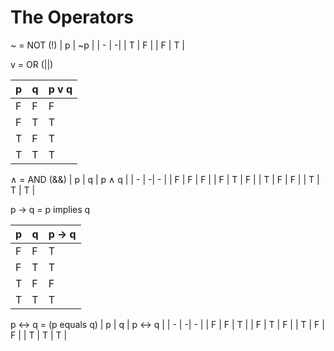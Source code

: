# The Operators

~ = NOT (!)
| p | ~p |
| - | -|
| T | F |
| F | T |

v = OR (||)

| p | q | p v q |
| - | -| - |
| F | F | F |
| F | T | T |
| T | F | T |
| T | T | T |

∧ = AND (&&)
| p | q | p ∧ q |
| - | -| - |
| F | F | F |
| F | T | F |
| T | F | F |
| T | T | T |

p -> q = p implies q

| p | q | p -> q |
| - | -| - |
| F | F | T |
| F | T | T |
| T | F | F |
| T | T | T |

p <-> q = (p equals q)
| p | q | p <-> q |
| - | -| - |
| F | F | T |
| F | T | F |
| T | F | F |
| T | T | T |
